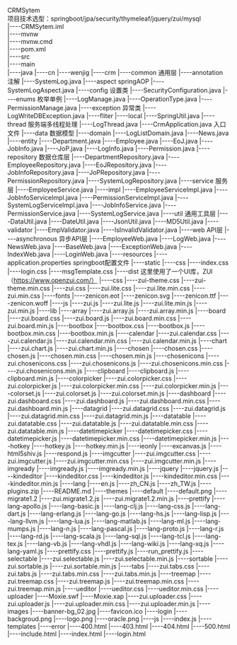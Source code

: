 CRMSytem<br/>
     项目技术选型：springboot/jpa/security/thymeleaf/jquery/zui/mysql<br/>
     |----CRMSytem.iml<br/>
     |----mvnw<br/>
     |----mvnw.cmd<br/>
     |----pom.xml<br/>
     |----src<br/>
          |----main<br/>
               |----java
                    |----cn
                         |----wenjig
                              |----crm
                                   |----common                                          通用层
                                        |----annotation                                 注解
                                             |----SystemLog.java
                                        |----aspect                                     springAOP
                                             |----SystemLogAspect.java
                                        |----config                                     设置类
                                             |----SecurityConfiguration.java
                                        |----enums                                      枚举单例
                                             |----LogManage.java
                                             |----OperationType.java
                                             |----PermissionManage.java
                                        |----exception                                  异常类
                                             |----LogWriteDBException.java
                                        |----fliter
                                        |----local
                                             |----SpringUtil.java
                                             |----thread                                服务端多线程处理
                                                  |----LogThread.java
                                   |----CrmApplication.java                             入口文件
                                   |----data                                            数据模型
                                        |----domain
                                             |----LogListDomain.java
                                             |----News.java
                                        |----entity
                                             |----Department.java
                                             |----Employee.java
                                             |----EoJ.java
                                             |----JobInfo.java
                                             |----JoP.java
                                             |----LogInfo.java
                                             |----Permission.java
                                   |----repository                                      数据仓库层
                                        |----DepartmentRepository.java
                                        |----EmployeeRepository.java
                                        |----EoJRepository.java
                                        |----JobInfoRepository.java
                                        |----JoPRepository.java
                                        |----PermissionRepository.java
                                        |----SystemLogRepository.java
                                   |----service                                         服务层
                                        |----EmployeeService.java
                                        |----impl
                                             |----EmployeeServiceImpl.java
                                             |----JobInfoServiceImpl.java
                                             |----PermissionServiceImpl.java
                                             |----SystemLogServiceImpl.java
                                             |----JobInfoService.java
                                             |----PermissionService.java
                                             |----SystemLogService.java
                                   |----util                                            通用工具层
                                        |----DataUtil.java
                                        |----DateUtil.java
                                        |----JsonUtil.java
                                        |----MD5Util.java
                                        |----validator
                                             |----EmpValidator.java
                                             |----IsInvalidValidator.java
                                   |----web                                             API层
                                        |----asynchronous                               异步API层
                                             |----EmployeeWeb.java
                                             |----LogWeb.java
                                             |----NewsWeb.java
                                        |----BaseWeb.java
                                        |----ExceptionWeb.java
                                        |----IndexWeb.java
                                        |----LoginWeb.java
               |----resources
                    |----application.properties                                         springboot配置文件
                    |----static
                         |----css
                              |----index.css
                              |----login.css
                              |----msgTemplate.css
                         |----dist                                                      这里使用了一个UI库，ZUI（https://www.openzui.com/）
                              |----css
                                   |----zui-theme.css
                                   |----zui-theme.min.css
                                   |----zui.css
                                   |----zui.lite.css
                                   |----zui.lite.min.css
                                   |----zui.min.css
                              |----fonts
                                   |----zenicon.eot
                                   |----zenicon.svg
                                   |----zenicon.ttf
                                   |----zenicon.woff
                              |----js
                                   |----zui.js
                                   |----zui.lite.js
                                   |----zui.lite.min.js
                                   |----zui.min.js
                              |----lib
                                   |----array
                                        |----zui.array.js
                                        |----zui.array.min.js
                                   |----board
                                        |----zui.board.css
                                        |----zui.board.js
                                        |----zui.board.min.css
                                        |----zui.board.min.js
                                   |----bootbox
                                        |----bootbox.css
                                        |----bootbox.js
                                        |----bootbox.min.css
                                        |----bootbox.min.js
                                   |----calendar
                                        |----zui.calendar.css
                                        |----zui.calendar.js
                                        |----zui.calendar.min.css
                                        |----zui.calendar.min.js
                                   |----chart
                                        |----zui.chart.js
                                        |----zui.chart.min.js
                                   |----chosen
                                        |----chosen.css
                                        |----chosen.js
                                        |----chosen.min.css
                                        |----chosen.min.js
                                   |----chosenicons
                                        |----zui.chosenicons.css
                                        |----zui.chosenicons.js
                                        |----zui.chosenicons.min.css
                                        |----zui.chosenicons.min.js
                                   |----clipboard
                                        |----clipboard.js
                                        |----clipboard.min.js
                                   |----colorpicker
                                        |----zui.colorpicker.css
                                        |----zui.colorpicker.js
                                        |----zui.colorpicker.min.css
                                        |----zui.colorpicker.min.js
                                   |----colorset.js
                                        |----zui.colorset.js
                                        |----zui.colorset.min.js
                                   |----dashboard
                                        |----zui.dashboard.css
                                        |----zui.dashboard.js
                                        |----zui.dashboard.min.css
                                        |----zui.dashboard.min.js
                                   |----datagrid
                                        |----zui.datagrid.css
                                        |----zui.datagrid.js
                                        |----zui.datagrid.min.css
                                        |----zui.datagrid.min.js
                                   |----datatable
                                        |----zui.datatable.css
                                        |----zui.datatable.js
                                        |----zui.datatable.min.css
                                        |----zui.datatable.min.js
                                   |----datetimepicker
                                        |----datetimepicker.css
                                        |----datetimepicker.js
                                        |----datetimepicker.min.css
                                        |----datetimepicker.min.js
                                   |----hotkey
                                        |----hotkey.js
                                        |----hotkey.min.js
                                   |----ieonly
                                        |----excanvas.js
                                        |----html5shiv.js
                                        |----respond.js
                                   |----imgcutter
                                        |----zui.imgcutter.css
                                        |----zui.imgcutter.js
                                        |----zui.imgcutter.min.css
                                        |----zui.imgcutter.min.js
                                   |----imgready
                                        |----imgready.js
                                        |----imgready.min.js
                                   |----jquery
                                        |----jquery.js
                                   |----kindeditor
                                        |----kindeditor.css
                                        |----kindeditor.js
                                        |----kindeditor.min.css
                                        |----kindeditor.min.js
                                        |----lang
                                             |----en.js
                                             |----zh_CN.js
                                             |----zh_TW.js
                                             |----plugins.zip
                                             |----README.md
                                        |----themes
                                             |----default
                                                  |----default.png
                                   |----migrate1.2
                                        |----zui.migrate1.2.js
                                        |----zui.migrate1.2.min.js
                                   |----prettify
                                        |----lang-apollo.js
                                        |----lang-basic.js
                                        |----lang-clj.js
                                        |----lang-css.js
                                        |----lang-dart.js
                                        |----lang-erlang.js
                                        |----lang-go.js
                                        |----lang-hs.js
                                        |----lang-lisp.js
                                        |----lang-llvm.js
                                        |----lang-lua.js
                                        |----lang-matlab.js
                                        |----lang-ml.js
                                        |----lang-mumps.js
                                        |----lang-n.js
                                        |----lang-pascal.js
                                        |----lang-proto.js
                                        |----lang-r.js
                                        |----lang-rd.js
                                        |----lang-scala.js
                                        |----lang-sql.js
                                        |----lang-tcl.js
                                        |----lang-tex.js
                                        |----lang-vb.js
                                        |----lang-vhdl.js
                                        |----lang-wiki.js
                                        |----lang-xq.js
                                        |----lang-yaml.js
                                        |----prettify.css
                                        |----prettify.js
                                        |----run_prettify.js
                                   |----selectable
                                        |----zui.selectable.js
                                        |----zui.selectable.min.js
                                   |----sortable
                                        |----zui.sortable.js
                                        |----zui.sortable.min.js
                                   |----tabs
                                        |----zui.tabs.css
                                        |----zui.tabs.js
                                        |----zui.tabs.min.css
                                        |----zui.tabs.min.js
                                   |----treemap
                                        |----zui.treemap.css
                                        |----zui.treemap.js
                                        |----zui.treemap.min.css
                                        |----zui.treemap.min.js
                                   |----ueditor
                                        |----ueditor.css
                                        |----ueditor.min.css
                                   |----uploader
                                        |----Moxie.swf
                                        |----Moxie.xap
                                        |----zui.uploader.css
                                        |----zui.uploader.js
                                        |----zui.uploader.min.css
                                        |----zui.uploader.min.js
                         |----images
                              |----banner-bg_02.jpg
                              |----favicon.ico
                              |----login
                                   |----backgroud.png
                                   |----logo.png
                                   |----oracle.png
                         |----js
                              |----index.js
                    |----templates
                         |----error
                              |----400.html
                              |----403.html
                              |----404.html
                              |----500.html
                        |----include.html
                        |----index.html
                        |----login.html

